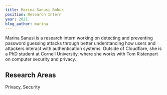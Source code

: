 ```yaml
---
title: Marina Sanusi Bohuk
position: Research Intern
year: 2021
blog_author: marina
---
```


Marina Sanusi is a research intern working on detecting and preventing password guessing attacks through better understanding how users and attackers interact with authentication systems. Outside of Cloudflare, she is a PhD student at Cornell University, where she works with Tom Ristenpart on computer security and privacy.

## Research Areas 
Privacy, Security
